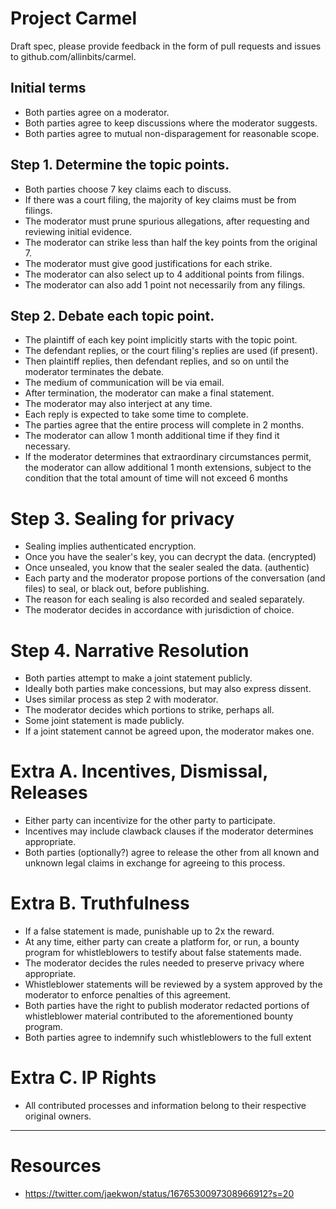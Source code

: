 # Project Carmel

Draft spec, please provide feedback in the form of pull requests and issues to github.com/allinbits/carmel.

## Initial terms

 * Both parties agree on a moderator.
 * Both parties agree to keep discussions where the moderator suggests.
 * Both parties agree to mutual non-disparagement for reasonable scope.

## Step 1. Determine the topic points.

 * Both parties choose 7 key claims each to discuss.
 * If there was a court filing, the majority of key claims must be from filings.
 * The moderator must prune spurious allegations, after requesting and reviewing initial evidence.
 * The moderator can strike less than half the key points from the original 7.
 * The moderator must give good justifications for each strike.
 * The moderator can also select up to 4 additional points from filings.
 * The moderator can also add 1 point not necessarily from any filings.

## Step 2. Debate each topic point.

 * The plaintiff of each key point implicitly starts with the topic point.
 * The defendant replies, or the court filing's replies are used (if present).
 * Then plaintiff replies, then defendant replies, and so on until the moderator terminates the debate.
 * The medium of communication will be via email.
 * After termination, the moderator can make a final statement.
 * The moderator may also interject at any time.
 * Each reply is expected to take some time to complete.
 * The parties agree that the entire process will complete in 2 months.
 * The moderator can allow 1 month additional time if they find it necessary.
 * If the moderator determines that extraordinary circumstances permit, the moderator can allow additional 1 month extensions, subject to the condition that the total amount of time will not exceed 6 months

# Step 3. Sealing for privacy

 * Sealing implies authenticated encryption.
 * Once you have the sealer's key, you can decrypt the data. (encrypted)
 * Once unsealed, you know that the sealer sealed the data. (authentic)
 * Each party and the moderator propose portions of the conversation (and files) to seal, or black out, before publishing.
 * The reason for each sealing is also recorded and sealed separately.
 * The moderator decides in accordance with jurisdiction of choice.

# Step 4. Narrative Resolution

 * Both parties attempt to make a joint statement publicly.
 * Ideally both parties make concessions, but may also express dissent.
 * Uses similar process as step 2 with moderator.
 * The moderator decides which portions to strike, perhaps all.
 * Some joint statement is made publicly.
 * If a joint statement cannot be agreed upon, the moderator makes one.

# Extra A. Incentives, Dismissal, Releases

 * Either party can incentivize for the other party to participate.
 * Incentives may include clawback clauses if the moderator determines appropriate.
 * Both parties (optionally?) agree to release the other from all known and unknown legal claims in exchange for agreeing to this process.

# Extra B. Truthfulness

 * If a false statement is made, punishable up to 2x the reward.
 * At any time, either party can create a platform for, or run, a bounty
   program for whistleblowers to testify about false statements made.
 * The moderator decides the rules needed to preserve privacy where appropriate.
 * Whistleblower statements will be reviewed by a system approved by the moderator to enforce penalties of this agreement.
 * Both parties have the right to publish moderator redacted portions of
   whistleblower material contributed to the aforementioned bounty program.
 * Both parties agree to indemnify such whistleblowers to the full extent

# Extra C. IP Rights

 * All contributed processes and information belong to their respective original owners.

---------------------------------

# Resources

 * https://twitter.com/jaekwon/status/1676530097308966912?s=20
